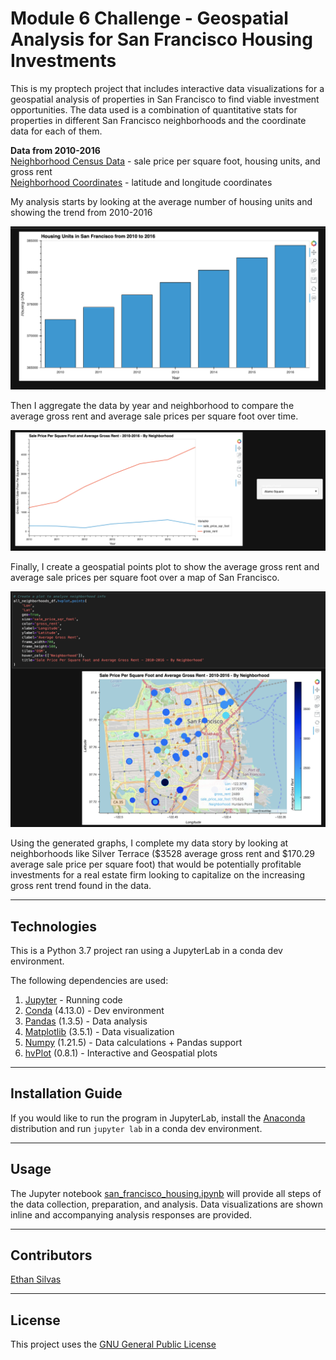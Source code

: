 # Module 6 Challenge - Geospatial Analysis for San Francisco Housing Investments

This is my proptech project that includes interactive data visualizations for a geospatial analysis of properties in San Francisco to find viable investment opportunities. The data used is a combination of quantitative stats for properties in different San Francisco neighborhoods and the coordinate data for each of them. 

**Data from 2010-2016** <br>
[Neighborhood Census Data](/Resources/sfo_neighborhoods_census_data.csv) - sale price per square foot, housing units, and gross rent <br>
[Neighborhood Coordinates](/Resources/neighborhoods_coordinates.csv) - latitude and longitude coordinates

My analysis starts by looking at the average number of housing units and showing the trend from 2010-2016

![Bar graph for number of housing units for each year from 2010-2016](/Images/housing_trends.png)

Then I aggregate the data by year and neighborhood to compare the average gross rent and average sale prices per square foot over time. 

![Line graph of average sale price per square foot and average gross rent for Alamo Square](/Images/sale_price_gross_rent.png)

Finally, I create a geospatial points plot to show the average gross rent and average sale prices per square foot over a map of San Francisco.  

![Geographical OSM map of San Francisco with color points showing data points by neighborhood](/Images/geoplot.png)

Using the generated graphs, I complete my data story by looking at neighborhoods like Silver Terrace ($3528 average gross rent and $170.29 average sale price per square foot) that would be potentially profitable investments for a real estate firm looking to capitalize on the increasing gross rent trend found in the data. 

---

## Technologies

This is a Python 3.7 project ran using a JupyterLab in a conda dev environment. 

The following dependencies are used: 
1. [Jupyter](https://jupyter.org/) - Running code 
2. [Conda](https://github.com/conda/conda) (4.13.0) - Dev environment
3. [Pandas](https://github.com/pandas-dev/pandas) (1.3.5) - Data analysis
4. [Matplotlib](https://github.com/matplotlib/matplotlib) (3.5.1) - Data visualization
5. [Numpy](https://numpy.org/) (1.21.5) - Data calculations + Pandas support
6. [hvPlot](https://hvplot.holoviz.org/index.html) (0.8.1) - Interactive and Geospatial plots


---

## Installation Guide

If you would like to run the program in JupyterLab, install the [Anaconda](https://www.anaconda.com/products/distribution) distribution and run `jupyter lab` in a conda dev environment.

---

## Usage

The Jupyter notebook [san_francisco_housing.ipynb](/san_francisco_housing.ipynb) will provide all steps of the data collection, preparation, and analysis. Data visualizations are shown inline and accompanying analysis responses are provided.

---

## Contributors

[Ethan Silvas](https://github.com/ethansilvas)

---

## License

This project uses the [GNU General Public License](https://choosealicense.com/licenses/gpl-3.0/)

